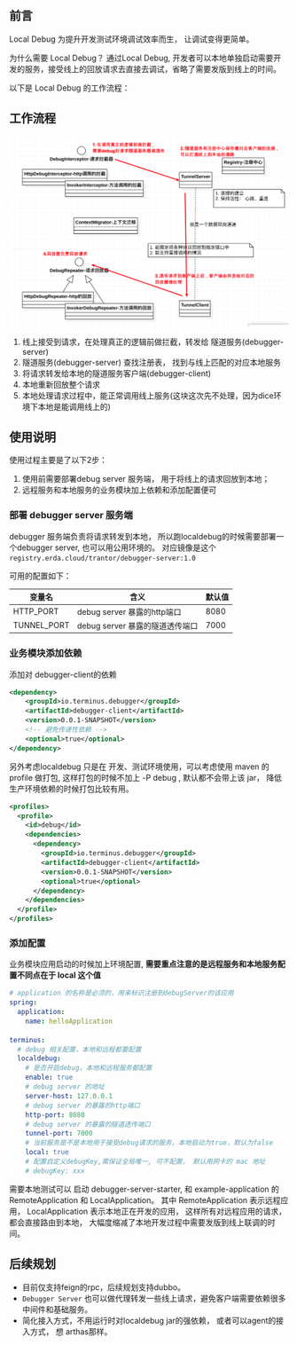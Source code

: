 

## 前言

Local Debug 为提升开发测试环境调试效率而生， 让调试变得更简单。

为什么需要 Local Debug？ 通过Local Debug, 开发者可以本地单独启动需要开发的服务，接受线上的回放请求去直接去调试，省略了需要发版到线上的时间。

以下是 Local Debug 的工作流程：

## 工作流程

![img.png](img.png)

1. 线上接受到请求，在处理真正的逻辑前做拦截，转发给 隧道服务(debugger-server)
2. 隧道服务(debugger-server) 查找注册表， 找到与线上匹配的对应本地服务
3. 将请求转发给本地的隧道服务客户端(debugger-client)
4. 本地重新回放整个请求
5. 本地处理请求过程中，能正常调用线上服务(这块这次先不处理，因为dice环境下本地是能调用线上的)


## 使用说明


使用过程主要是了以下2步：
1. 使用前需要部署debug server 服务端， 用于将线上的请求回放到本地；
2. 远程服务和本地服务的业务模块加上依赖和添加配置便可


### 部署 debugger server 服务端

debugger 服务端负责将请求转发到本地， 所以跑localdebug的时候需要部署一个debugger server, 也可以用公用环境的。
对应镜像是这个 `registry.erda.cloud/trantor/debugger-server:1.0`



可用的配置如下：

| 变量名         | 含义 | 默认值 |
|-------------|----|---- |
| HTTP_PORT   | debug server 暴露的http端口 | 8080 |
| TUNNEL_PORT | debug server 暴露的隧道透传端口 | 7000 |


### 业务模块添加依赖


添加对 debugger-client的依赖
```xml
<dependency>
    <groupId>io.terminus.debugger</groupId>
    <artifactId>debugger-client</artifactId>
    <version>0.0.1-SNAPSHOT</version>
    <!-- 避免传递性依赖 -->
    <optional>true</optional>
</dependency>
```

另外考虑localdebug 只是在 开发、测试环境使用，可以考虑使用 maven 的 profile 做打包,  这样打包的时候不加上 -P debug , 默认都不会带上该 jar， 降低生产环境依赖的时候打包比较有用。

```xml
<profiles>
  <profile>
    <id>debug</id>
    <dependencies>
      <dependency>
        <groupId>io.terminus.debugger</groupId>
        <artifactId>debugger-client</artifactId>
        <version>0.0.1-SNAPSHOT</version>
        <optional>true</optional>
      </dependency>
    </dependencies>
  </profile>
</profiles>
```


### 添加配置

业务模块应用启动的时候加上环境配置, **需要重点注意的是远程服务和本地服务配置不同点在于 local 这个值**

```yaml
# application 的名称是必须的，用来标识注册到debugServer的该应用
spring:
  application:
    name: helloApplication
        
terminus:
  # debug 相关配置，本地和远程都要配置
  localdebug:
    # 是否开启debug，本地和远程服务都配置
    enable: true 
    # debug server 的地址
    server-host: 127.0.0.1 
    # debug server 的暴露的http端口
    http-port: 8080
    # debug server 的暴露的隧道透传端口
    tunnel-port: 7000
    # 当前服务是不是本地用于接受debug请求的服务，本地启动为true，默认为false
    local: true
    # 配置自定义debugKey,需保证全局唯一, 可不配置， 默认用网卡的 mac 地址
    # debugKey: xxx
```

需要本地测试可以 启动 debugger-server-starter, 和 example-application 的 RemoteApplication 和 LocalApplication。
其中 RemoteApplication 表示远程应用， LocalApplication 表示本地正在开发的应用， 这样所有对远程应用的请求， 都会直接路由到本地， 
大幅度缩减了本地开发过程中需要发版到线上联调的时间。


## 后续规划
- 目前仅支持feign的rpc，后续规划支持dubbo。
- `Debugger Server` 也可以做代理转发一些线上请求，避免客户端需要依赖很多中间件和基础服务。
- 简化接入方式，不用运行时对localdebug jar的强依赖， 或者可以agent的接入方式， 想 arthas那样。

